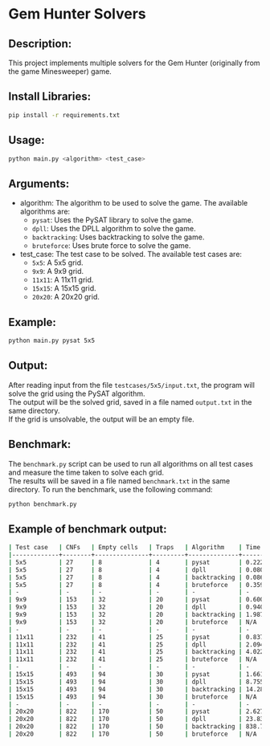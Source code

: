 # Gem Hunter Solvers

## Description:
This project implements multiple solvers for the Gem Hunter (originally from the game Minesweeper) game.

## Install Libraries:
```bash
pip install -r requirements.txt
```

## Usage:
```bash
python main.py <algorithm> <test_case>
```

## Arguments:
- algorithm: The algorithm to be used to solve the game. The available algorithms are:
  - `pysat`: Uses the PySAT library to solve the game.
  - `dpll`: Uses the DPLL algorithm to solve the game.
  - `backtracking`: Uses backtracking to solve the game.
  - `bruteforce`: Uses brute force to solve the game.
- test_case: The test case to be solved. The available test cases are:
  - `5x5`: A 5x5 grid.
  - `9x9`: A 9x9 grid.
  - `11x11`: A 11x11 grid.
  - `15x15`: A 15x15 grid.
  - `20x20`: A 20x20 grid.

## Example:
```bash
python main.py pysat 5x5
```

## Output:
After reading input from the file `testcases/5x5/input.txt`, the program will solve the grid using the PySAT algorithm.\
The output will be the solved grid, saved in a file named `output.txt` in the same directory.\
If the grid is unsolvable, the output will be an empty file.

## Benchmark:
The `benchmark.py` script can be used to run all algorithms on all test cases and measure the time taken to solve each grid.\
The results will be saved in a file named `benchmark.txt` in the same directory.
To run the benchmark, use the following command:
```bash
python benchmark.py
```

## Example of benchmark output:
```bash
| Test case   | CNFs   | Empty cells   | Traps   | Algorithm    | Time        | Model hash (binary)                                 |
|-------------+--------+---------------+---------+--------------+-------------+-----------------------------------------------------|
| 5x5         | 27     | 8             | 4       | pysat        | 0.2227 ms   | 156                                                 |
| 5x5         | 27     | 8             | 4       | dpll         | 0.0805 ms   | 156                                                 |
| 5x5         | 27     | 8             | 4       | backtracking | 0.0864 ms   | 156                                                 |
| 5x5         | 27     | 8             | 4       | bruteforce   | 0.3599 ms   | 156                                                 |
| -           | -      | -             | -       | -            | -           | -                                                   |
| 9x9         | 153    | 32            | 20      | pysat        | 0.6009 ms   | 3219758312                                          |
| 9x9         | 153    | 32            | 20      | dpll         | 0.9405 ms   | 3219758312                                          |
| 9x9         | 153    | 32            | 20      | backtracking | 1.9873 ms   | 3219758312                                          |
| 9x9         | 153    | 32            | 20      | bruteforce   | N/A         | 3219758312                                          |
| -           | -      | -             | -       | -            | -           | -                                                   |
| 11x11       | 232    | 41            | 25      | pysat        | 0.8373 ms   | 2190420907660                                       |
| 11x11       | 232    | 41            | 25      | dpll         | 2.0941 ms   | 2190420907660                                       |
| 11x11       | 232    | 41            | 25      | backtracking | 4.0226 ms   | 2190420907660                                       |
| 11x11       | 232    | 41            | 25      | bruteforce   | N/A         | 2190420907660                                       |
| -           | -      | -             | -       | -            | -           | -                                                   |
| 15x15       | 493    | 94            | 30      | pysat        | 1.6619 ms   | 1287437542759197841967678982                        |
| 15x15       | 493    | 94            | 30      | dpll         | 8.7558 ms   | 1287437542759197841967678982                        |
| 15x15       | 493    | 94            | 30      | backtracking | 14.2824 ms  | 1287437542759197841967678982                        |
| 15x15       | 493    | 94            | 30      | bruteforce   | N/A         | 1287437542759197841967678982                        |
| -           | -      | -             | -       | -            | -           | -                                                   |
| 20x20       | 822    | 170           | 50      | pysat        | 2.6279 ms   | 406298892182285317047186185263105794068306773178241 |
| 20x20       | 822    | 170           | 50      | dpll         | 23.8342 ms  | 406298892182285317047186185263105794068306773178241 |
| 20x20       | 822    | 170           | 50      | backtracking | 838.7302 ms | 406298892182285317047186185263105794068306773178241 |
| 20x20       | 822    | 170           | 50      | bruteforce   | N/A         | 406298892182285317047186185263105794068306773178241 |
```


